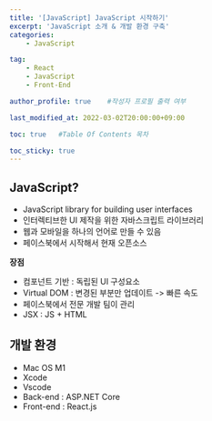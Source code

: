 ```yaml
---
title: '[JavaScript] JavaScript 시작하기' 
excerpt: 'JavaScript 소개 & 개발 환경 구축'
categories:
    - JavaScript

tag:
    - React 
    - JavaScript
    - Front-End

author_profile: true    #작성자 프로필 출력 여부

last_modified_at: 2022-03-02T20:00:00+09:00

toc: true   #Table Of Contents 목차 

toc_sticky: true
---
```


## JavaScript?

- JavaScript library for building user interfaces
- 인터렉티브한 UI 제작을 위한 자바스크립트 라이브러리
- 웹과 모바일을 하나의 언어로 만들 수 있음
- 페이스북에서 시작해서 현재 오픈소스
  
**장점**
- 컴포넌트 기반 : 독립된 UI 구성요소
- Virtual DOM : 변경된 부분만 업데이트 -> 빠른 속도
- 페이스북에서 전문 개발 팀이 관리 
- JSX : JS + HTML

## 개발 환경
- Mac OS M1 
- Xcode
- Vscode
- Back-end : ASP.NET Core
- Front-end : React.js
